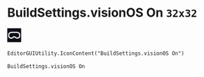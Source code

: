 # BuildSettings.visionOS On `32x32`
<img src="/img/BuildSettings.visionOS%20On.png" width=32 height=32>

``` CSharp
EditorGUIUtility.IconContent("BuildSettings.visionOS On")
```
```
BuildSettings.visionOS On
```
